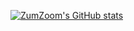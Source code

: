 [![ZumZoom's GitHub stats](https://github-readme-stats.vercel.app/api?username=zumzoom&show_icons=true&theme=nord)](https://github.com/anuraghazra/github-readme-stats)


<!--
**ZumZoom/ZumZoom** is a ✨ _special_ ✨ repository because its `README.md` (this file) appears on your GitHub profile.

Here are some ideas to get you started:

- 🔭 I’m currently working on ...
- 🌱 I’m currently learning ...
- 👯 I’m looking to collaborate on ...
- 🤔 I’m looking for help with ...
- 💬 Ask me about ...
- 📫 How to reach me: ...
- 😄 Pronouns: ...
- ⚡ Fun fact: ...
-->
